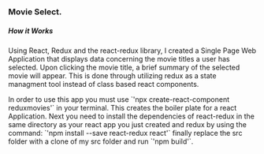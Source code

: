 ### Movie Select.
<h5> How it Works </h5>
<p> 
  Using React, Redux and the react-redux library, I created a Single Page Web Application that displays data concerning the movie titles a user has selected. Upon clicking the movie title, a brief summary of the selected movie will appear. This is done through utilizing redux as a state managment tool instead of class based react components. 
</p>
<p>
  In order to use this app you must use `'npx create-react-component reduxmovies'` in your terminal. This creates the boiler plate for a react Application. Next you need to install the dependencies of react-redux in the same directory as your react app you just created and redux by using the command: 
  `'npm install --save react-redux react'`
  finally replace the src folder with a clone of my src folder and run `'npm build'`.
</p>
